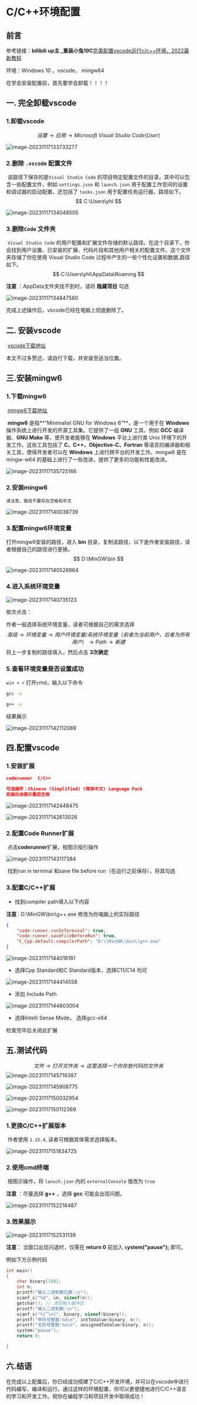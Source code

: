 # C/C++环境配置

## 前言

参考链接：**bilibili up主 _重装小兔19C**[完美配置vscode运行c/c++环境，2022最新教程](https://www.bilibili.com/video/BV1ge4y1J72t/?spm_id_from=333.1007.top_right_bar_window_custom_collection.content.click&vd_source=7cbfb227bb3d5386a067808fd725b17b)

环境：Windows 10 ，vscode， mingw64

在学会安装配置前，首先要学会卸载！！！！



## 一. 完全卸载vscode

### 1.卸载vscode

$$
设置 \rightarrow 应用 \rightarrow Microsoft\ Visual\ Studio\ Code (User)
$$



![image-20231117133733277](CC++环境配置.assets/image-20231117133733277.png)



### 2.删除 `.vscode` 配置文件

​	该路径下保存的是`Visual Studio Code` 的项目特定配置文件的目录。其中可以包含一些配置文件，例如 `settings.json` 和 `launch.json` 用于配置工作空间的设置和调试器的启动配置，还包括了 `tasks.json` 用于配置任务运行器，路径如下。
$$
C:\Users\yhl
$$




![image-20231117134048505](CC++环境配置.assets/image-20231117134048505.png)



### 3.删除`Code` 文件夹

​	`Visual Studio Code` 的用户配置和扩展文件存储的默认路径。在这个目录下，你会找到用户设置、已安装的扩展、代码片段和其他用户相关的配置文件。这个文件夹存储了你在使用 Visual Studio Code 过程中产生的一些个性化设置和数据,路径如下。
$$
C:\Users\yhl\AppData\Roaming
$$

**注意** ：AppData文件夹找不到时，请将 **隐藏项目** 勾选

![image-20231117134847580](CC++环境配置.assets/image-20231117134847580.png)



完成上述操作后，vscode已经在电脑上彻底删除了。



## 二. 安装vscode

​	[vscode下载地址](https://code.visualstudio.com/)

本文不过多赘述，请自行下载，并安装至适当位置。



## 三.安装mingw6



### 1.下载mingw6

​	[mingw6下载地址](https://nuwen.net/mingw.html)

​	**mingw6** 是指**“Minimalist GNU for Windows 6”**，是一个用于在 **Windows** 操作系统上进行开发的开源工具集。它提供了一组 **GNU** 工具，例如 **GCC** 编译器、**GNU Make** 等，使开发者能够在 **Windows** 平台上进行类 Unix 环境下的开发工作。这些工具包括了 **C、C++、Objective-C、Fortran** 等语言的编译器和相关工具，使得开发者可以在 **Windows** 上进行跨平台的开发工作。mingw6 是在 mingw-w64 的基础上进行了一些改进，提供了更多的功能和性能改进。



![image-20231117135725166](CC++环境配置.assets/image-20231117135725166.png)



### 2.安装mingw6

 	请注意，路径不要存在空格和中文

![image-20231117140038739](CC++环境配置.assets/image-20231117140038739.png)



### 3.配置mingw6环境变量

打开mingw6安装的路径，进入 **bin** 目录，复制该路径，以下是作者安装路径，读者根据自己的路径进行更换。
$$
D:\MinGW\bin
$$


![image-20231117140528964](CC++环境配置.assets/image-20231117140528964.png)



### 4.进入系统环境变量

![image-20231117140735123](CC++环境配置.assets/image-20231117140735123.png)

依次点击：

作者一般选择系统环境变量，读者可根据自己的需求选择
$$
高级 \rightarrow 环境变量 \rightarrow 用户环境变量/系统环境变量（前者为当前用户，后者为所有用户）\rightarrow Path \rightarrow 新建
$$
将上一步复制的路径填入，然后点击 **3次确定** 



### 5.查看环境变量是否设置成功

 `win + r`  打开cmd，输入以下命令

```cmd
gcc -v

g++ -v
```



结果展示

![image-20231117142112089](CC++环境配置.assets/image-20231117142112089.png)



## 四.配置vscode

### 1.安装扩展

```json
coderunner  C/C++ 

可选插件：Chinese (Simplified) (简体中文) Language Pack 
安装后会提示重启生效

```



![image-20231117142448475](CC++环境配置.assets/image-20231117142448475.png)



![image-20231117142613026](CC++环境配置.assets/image-20231117142613026.png)



### 2.配置Code Runner扩展

​	点击**coderunner**扩展，按图示指引操作

![image-20231117143117384](CC++环境配置.assets/image-20231117143117384.png)



​	找到run in terminal 和save file before run（在运行之前保存），将其勾选



### 3.配置C/C++扩展

- 找到compiler path填入以下内容

**注意** : D:\\MinGW\\bin\\g++.exe 修改为你电脑上的实际路径

```json
{
    "code-runner.runInTerminal": true,
    "code-runner.saveFileBeforeRun": true,
    "C_Cpp.default.compilerPath": "D:\\MinGW\\bin\\g++.exe"
}
```



![image-20231117144018161](CC++环境配置.assets/image-20231117144018161.png)



-  选择Cpp Standard和C Standard版本，选择C11/C14 均可

![image-20231117144414558](CC++环境配置.assets/image-20231117144414558.png)



- 添加 Include Path

![image-20231117144803004](CC++环境配置.assets/image-20231117144803004.png)



- 选择Intelli Sense Mode， 选择gcc-x64



检查完毕后关闭此扩展



## 五.测试代码


$$
文件 \rightarrow 打开文件夹 \rightarrow 这里选择一个你存放代码的文件夹
$$
![image-20231117145718387](CC++环境配置.assets/image-20231117145718387.png)

![image-20231117145908775](CC++环境配置.assets/image-20231117145908775.png)



![image-20231117150032954](CC++环境配置.assets/image-20231117150032954.png)

![image-20231117150112369](CC++环境配置.assets/image-20231117150112369.png)



### 1.更换C/C++扩展版本

​	作者使用 `1.15.4`, 读者可根据具体需求选择版本。

![image-20231117151834725](CC++环境配置.assets/image-20231117151834725.png)



### 2.使用cmd终端

​	按图示操作，将 `lanuch.json`  内的 `externalConsole` 值改为 `true`

**注意** ：尽量选择 **g++** ，选择 **gcc** 可能会出现问题。

![image-20231117152216487](CC++环境配置.assets/image-20231117152216487.png)



### 3.效果展示

![image-20231117152531139](CC++环境配置.assets/image-20231117152531139.png)



**注意**： 当窗口出现闪退时，仅需在 **return 0** 前加入 s**ystem("pause");** 即可。

例如下方示例代码

```c++
int main()
{
	char binary[100];
	int n;
	printf("输入二进制数位数:\n");
	scanf_s("%d", &n, sizeof(n));
	getchar(); // 清空输入缓冲区
	printf("输入二进制数:\n");
	scanf_s("%[^\n]", binary, sizeof(binary));
	printf("带符号整数:%d\n", intToValue(binary, n));
	printf("无符号整数:%u\n", unsignedToValue(binary, n));
	system("pause");
	return 0;

}
```



## 六.结语

​	在完成以上配置后，你已经成功搭建了C/C++开发环境，并可以在vscode中进行代码编写、编译和运行。通过这样的环境配置，你可以更便捷地进行C/C++语言的学习和开发工作。祝你在编程学习和项目开发中取得成功！